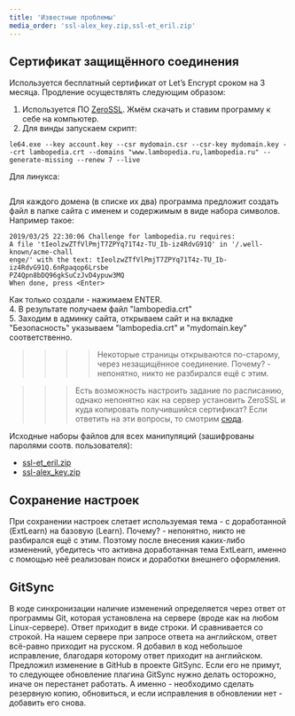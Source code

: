 ```yaml
---
title: 'Известные проблемы'
media_order: 'ssl-alex_key.zip,ssl-et_eril.zip'
---
```


## Сертификат защищённого соединения
Используется бесплатный сертификат от Let’s Encrypt сроком на 3 месяца. Продление осуществлять следующим образом:
1. Используется ПО [ZeroSSL](https://zerossl.com). Жмём скачать и ставим программу к себе на компьютер.
2. Для винды запускаем скрипт:
```
le64.exe --key account.key --csr mydomain.csr --csr-key mydomain.key --crt lambopedia.crt --domains "www.lambopedia.ru,lambopedia.ru" --generate-missing --renew 7 --live
```  
Для линукса:
```
```  

Для каждого домена (в списке их два) программа предложит создать файл в папке сайта с именем и содержимым в виде набора символов. Например такое:  

```
2019/03/25 22:30:06 Challenge for lambopedia.ru requires:
A file 'tIeolzwZTfVlPmjT7ZPYq71T4z-TU_Ib-iz4RdvG91Q' in '/.well-known/acme-chall
enge/' with the text: tIeolzwZTfVlPmjT7ZPYq71T4z-TU_Ib-iz4RdvG91Q.6nRpaqop6Lrsbe
PZ4Qpn8bDQ96gkSuCzJvD4ypuw3MQ
When done, press <Enter>
```  

Как только создали - нажимаем ENTER.  
4. В результате получаем файл "lambopedia.crt"  
5. Заходим в админку сайта, открываем сайт и на вкладке "Безопасность" указываем "lambopedia.crt" и "mydomain.key" соответственно.  

>>>> Некоторые страницы открываются по-старому, через незащищённое соединение. Почему? - непонятно, никто не разбирался ещё с этим.
 
>>> Есть возможность настроить задание по расписанию, однако непонятно как на сервер установить ZeroSSL и куда копировать получившийся сертификат? Если ответить на эти вопросы, то смотрим [сюда](https://zerossl.com/usage.html#Certificate_renewal___automation).

Исходные наборы файлов для всех манипуляций (зашифрованы паролями соотв. пользователя):
* [ssl-et_eril.zip](ssl-et_eril.zip)
* [ssl-alex_key.zip](ssl-alex_key.zip)

## Сохранение настроек
При сохранении настроек слетает используемая тема - с доработанной (ExtLearn) на базовую (Learn). Почему? - непонятно, никто не разбирался ещё с этим. Поэтому после внесения каких-либо изменений, убедитесь что активна доработанная тема ExtLearn, именно с помощью неё реализован поиск и доработки внешнего оформления.

## GitSync
В коде синхронизации наличие изменений определяется через ответ от программы Git, которая установлена на сервере (вроде как на любом Linux-сервере). Ответ приходит в виде строки. И сравнивается со строкой. На нашем сервере при запросе ответа на английском, ответ всё-равно приходит на русском. Я добавил в код небольшое исправление, благодаря которому ответ приходит на английском. Предложил изменение в GitHub в проекте GitSync. Если его не примут, то следующее обновление плагина GitSync нужно делать осторожно, иначе он перестанет работать. А именно - необходимо сделать резервную копию, обновиться, и если исправления в обновлении нет - добавить его снова.  